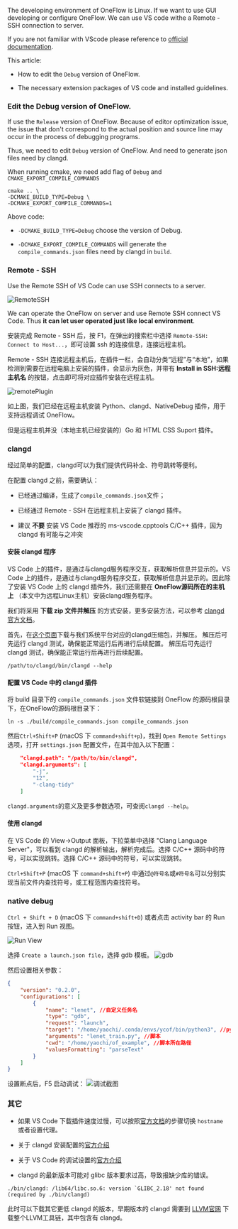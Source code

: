 The developing environment of OneFlow is Linux. If we want to use GUI developing or configure OneFlow. We can use VS code withe a Remote - SSH connection to server.

If you are not familiar with VScode please reference to [official documentation](https://code.visualstudio.com/docs).

This article:

* How to edit the  `Debug` version of OneFlow.

* The necessary extension packages of VS code and installed guidelines.

### Edit the Debug version of OneFlow.

If use the  `Release` version of OneFlow. Because of editor optimization issue, the issue that don't correspond to the actual position and source line may occur in the process of debugging programs.

Thus, we need to edit `Debug` version of OneFlow. And need to generate json files need by clangd.

When running cmake, we need add flag of  `Debug` and `CMAKE_EXPORT_COMPILE_COMMANDS`

```shell
cmake .. \
-DCMAKE_BUILD_TYPE=Debug \
-DCMAKE_EXPORT_COMPILE_COMMANDS=1
```
Above code:

* `-DCMAKE_BUILD_TYPE=Debug`  choose the version of Debug.

* `-DCMAKE_EXPORT_COMPILE_COMMANDS`  will generate the  `compile_commands.json` files need by clangd in  `build`.

### Remote - SSH
Use the  Remote SSH of  VS Code can use SSH connects to a server.

![RemoteSSH](imgs/plugin-remote-ssh.png)

We can operate the OneFlow on server and use Remote SSH connect  VS Code. Thus **it can let user operated just like local environment**.

安装完成 Remote - SSH 后，按 F1，在弹出的搜索栏中选择 `Remote-SSH: Connect to Host...`，即可设置 ssh 的连接信息，连接远程主机。

Remote - SSH 连接远程主机后，在插件一栏，会自动分类“远程”与“本地”，如果检测到需要在远程电脑上安装的插件，会显示为灰色，并带有 **Install in SSH:远程主机名** 的按钮，点击即可将对应插件安装在远程主机。

![remotePlugin](imgs/plugin-remote-ssh-install.png)

如上图，我们已经在远程主机安装 Python、clangd、NativeDebug 插件，用于支持远程调试 OneFlow。

但是远程主机并没（本地主机已经安装的）Go 和 HTML CSS Suport 插件。


### clangd
经过简单的配置，clangd可以为我们提供代码补全、符号跳转等便利。

在配置 clangd 之前，需要确认：

* 已经通过编译，生成了`compile_commands.json`文件；

* 已经通过 Remote - SSH 在远程主机上安装了 clangd 插件。

* 建议 **不要** 安装 VS Code 推荐的 ms-vscode.cpptools C/C++ 插件，因为 clangd 有可能与之冲突

#### 安装 clangd 程序
VS Code 上的插件，是通过与clangd服务程序交互，获取解析信息并显示的。VS Code 上的插件，是通过与clangd服务程序交互，获取解析信息并显示的。因此除了安装 VS Code 上的 clangd 插件外，我们还需要在 **OneFlow源码所在的主机上** （本文中为远程Linux主机）安装clangd服务程序。

我们将采用 **下载 zip 文件并解压** 的方式安装，更多安装方法，可以参考 [clangd 官方文档](https://clangd.llvm.org/installation.html)。

首先，在[这个页面](https://github.com/clangd/clangd/releases/)下载与我们系统平台对应的clangd压缩包，并解压。 解压后可先运行 clangd 测试，确保能正常运行后再进行后续配置。 解压后可先运行 clangd 测试，确保能正常运行后再进行后续配置。

```shell
/path/to/clangd/bin/clangd --help
```

#### 配置 VS Code 中的 clangd 插件

将 build 目录下的 `compile_commands.json` 文件软链接到 OneFlow 的源码根目录下，在OneFlow的源码根目录下：

```shell
ln -s ./build/compile_commands.json compile_commands.json
```

然后`Ctrl+Shift+P` (macOS 下 `command+shift+p`)，找到 `Open Remote Settings` 选项，打开 `settings.json` 配置文件，在其中加入以下配置：

```json
    "clangd.path": "/path/to/bin/clangd",
    "clangd.arguments": [
        "-j",
        "12",
        "-clang-tidy"
    ]
```
`clangd.arguments`的意义及更多参数选项，可查阅`clangd --help`。

#### 使用 clangd
在 VS Code 的 View->Output 面板，下拉菜单中选择 "Clang Language Server"，可以看到 clangd 的解析输出，解析完成后。选择 C/C++ 源码中的符号，可以实现跳转。选择 C/C++ 源码中的符号，可以实现跳转。

`Ctrl+Shift+P` (macOS 下 `command+shift+P`) 中通过`@符号名`或`#符号名`可以分别实现当前文件内查找符号，或工程范围内查找符号。



### native debug
`Ctrl + Shift + D` (macOS 下 `command+shift+D`) 或者点击 activity bar 的 Run 按钮，进入到 Run 视图。

![Run View](imgs/run-view.png)

选择 `Create a launch.json file`，选择 gdb 模板。 ![gdb](imgs/gdb-select.png)

然后设置相关参数：
```json
{
    "version": "0.2.0",
    "configurations": [
        {
            "name": "lenet", //自定义任务名
            "type": "gdb",
            "request": "launch",
            "target": "/home/yaochi/.conda/envs/ycof/bin/python3", //python路径
            "arguments": "lenet_train.py", //脚本
            "cwd": "/home/yaochi/of_example", //脚本所在路径
            "valuesFormatting": "parseText"
        }
    ]
}
```

设置断点后，F5 启动调试： ![调试截图](imgs/debug_snapshot.png)

### 其它

* 如果 VS Code 下载插件速度过慢，可以按照[官方文档](https://code.visualstudio.com/docs/setup/network)的步骤切换 `hostname` 或者设置代理。

* 关于 clangd 安装配置的[官方介绍](https://clang.llvm.org/extra/clangd/Installation.html)

* 关于 VS Code 的调试设置的[官方介绍](https://code.visualstudio.com/docs/editor/debugging)

* clangd 的最新版本可能对 glibc 版本要求过高，导致报缺少库的错误。

```shell
./bin/clangd: /lib64/libc.so.6: version `GLIBC_2.18' not found (required by ./bin/clangd)
```

此时可以下载其它更低 clangd 的版本，早期版本的 clangd 需要到 [LLVM官网](https://releases.llvm.org/download.html) 下载整个LLVM工具链，其中包含有 clangd。
